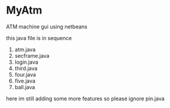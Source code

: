 # MyAtm
ATM machine gui using netbeans

this java file is in sequence
1. atm.java
2. secframe.java
3. login.java
4. third.java
5. four.java
6. five.java
7. ball.java

here im still adding some more features so please ignore pin.java
